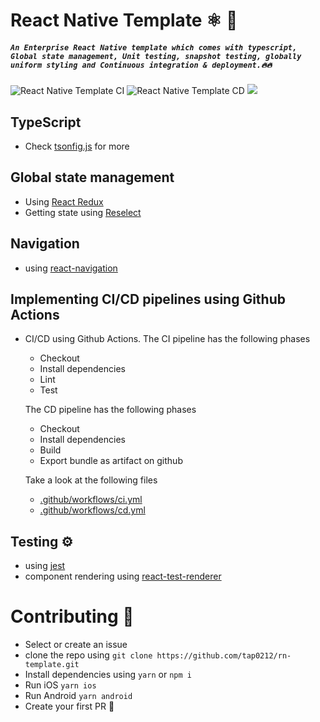 # React Native Template ⚛️ 🥷
##### `An Enterprise React Native template which comes with typescript, Global state management, Unit testing, snapshot testing, globally uniform styling and Continuous integration & deployment.🔥🔥`
![React Native Template CI](https://github.com/tap0212/rn-template/workflows/React-Native-Template-CI/badge.svg)
![React Native Template CD](https://github.com/tap0212/rn-template/workflows/React-Native-Template-CD/badge.svg)
![](https://github.com/tap0212/rn-template/blob/main/rts.png)
## TypeScript 
- Check [tsonfig.js](https://github.com/tap0212/rn-template/blob/main/tsconfig.json) for more
## Global state management
- Using [React Redux](https://react-redux.js.org/)
- Getting state using [Reselect](https://github.com/reduxjs/reselect)
## Navigation
- using [react-navigation](https://reactnavigation.org/)
## Implementing CI/CD pipelines using Github Actions

- CI/CD using Github Actions. 
  The CI pipeline has the following phases
  - Checkout
  - Install dependencies
  - Lint
  - Test
    
  The CD pipeline has the following phases
  - Checkout
  - Install dependencies
  - Build
  - Export bundle as artifact on github

  Take a look at the following files
  - [.github/workflows/ci.yml](.github/workflows/ci.yml)
  - [.github/workflows/cd.yml](.github/workflows/cd.yml)
  
## Testing ⚙️
- using [jest](https://jestjs.io/)
- component rendering using [react-test-renderer](https://reactjs.org/docs/test-renderer.html)

# Contributing 🥷
- Select or create an issue
- clone the repo using
    `git clone https://github.com/tap0212/rn-template.git`
- Install dependencies using
    `yarn` or `npm i`
- Run iOS
    `yarn ios`
- Run Android
    `yarn android`
- Create your first PR 💪
